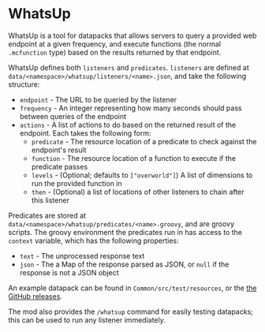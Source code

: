 # WhatsUp

WhatsUp is a tool for datapacks that allows servers to query a provided web endpoint at a given frequency, and execute
functions (the normal `.mcfunction` type) based on the results returned by that endpoint.

WhatsUp defines both `listeners` and `predicates`. `listeners` are defined at `data/<namespace>/whatsup/listeners/<name>.json`,
and take the following structure:

* `endpoint` - The URL to be queried by the listener
* `frequency` - An integer representing how many seconds should pass between queries of the endpoint
* `actions` - A list of actions to do based on the returned result of the endpoint. Each takes the following form:
  * `predicate` - The resource location of a predicate to check against the endpoint's result
  * `function` - The resource location of a function to execute if the predicate passes
  * `levels` - (Optional; defaults to `["overworld"]`) A list of dimensions to run the provided function in
  * `then` - (Optional) a list of locations of other listeners to chain after this listener

Predicates are stored at `data/<namespace>/whatsup/predicates/<name>.groovy`, and are groovy scripts. The groovy environment
the predicates run in has access to the `context` variable, which has the following properties:
* `text` - The unprocessed response text
* `json` - The a Map of the response parsed as JSON, or `null` if the response is not a JSON object

An example datapack can be found in `Common/src/test/resources`, or the [the GitHub releases](https://github.com/lukebemish/whatsUp/releases).

The mod also provides the `/whatsup` command for easily testing datapacks; this can be used to run any listener immediately.

